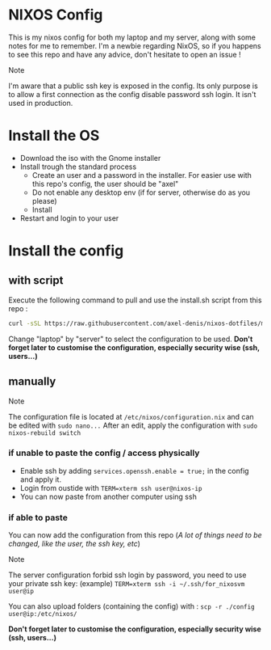 # NIXOS Config
This is my nixos config for both my laptop and my server, along with some notes for me to remember.
I'm a newbie regarding NixOS, so if you happens to see this repo and have any advice, don't hesitate to open an issue !

> [!NOTE]
> I'm aware that a public ssh key is exposed in the config.
> Its only purpose is to allow a first connection as the config disable password ssh login. It isn't used in production.

# Install the OS

- Download the iso with the Gnome installer
- Install trough the standard process
  - Create an user and a password in the installer. For easier use with this repo's config, the user should be "axel"
  - Do not enable any desktop env (if for server, otherwise do as you please)
  - Install
- Restart and login to your user

# Install the config
## with script

Execute the following command to pull and use the install.sh script from this repo :
```sh
curl -sSL https://raw.githubusercontent.com/axel-denis/nixos-dotfiles/main/install.sh | nix-shell -p git --run "sh -s -- laptop"
```
Change "laptop" by "server" to select the configuration to be used.
**Don't forget later to customise the configuration, especially security wise (ssh, users...)**

## manually
> [!NOTE]
> The configuration file is located at `/etc/nixos/configuration.nix` and can be edited with `sudo nano...`
> After an edit, apply the configuration with `sudo nixos-rebuild switch`

### if unable to paste the config / access physically

- Enable ssh by adding `services.openssh.enable = true;` in the config and apply it.
- Login from oustide with `TERM=xterm ssh user@nixos-ip`
- You can now paste from another computer using ssh

### if able to paste
You can now add the configuration from this repo (*A lot of things need to be changed, like the user, the ssh key, etc*)
> [!NOTE]
> The server configuration forbid ssh login by password, you need to use your private ssh key:
> (example) `TERM=xterm ssh -i ~/.ssh/for_nixosvm user@ip`

You can also upload folders (containing the config) with :
`scp -r ./config user@ip:/etc/nixos/`

**Don't forget later to customise the configuration, especially security wise (ssh, users...)**
